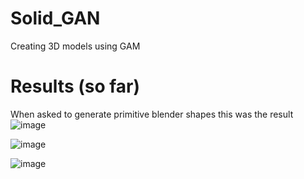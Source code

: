 # Solid_GAN
Creating 3D models using GAM 

# Results (so far)

When asked to generate primitive blender shapes this was the result
![image](https://github.com/user-attachments/assets/f211333c-6594-46ae-9a73-b4db222fe8cf)

![image](https://github.com/user-attachments/assets/d3f3fa63-8301-4a82-8f03-e12fcf2bfcf1)

![image](https://github.com/user-attachments/assets/bd78798c-2001-4a16-aac9-129a3a65262c)

